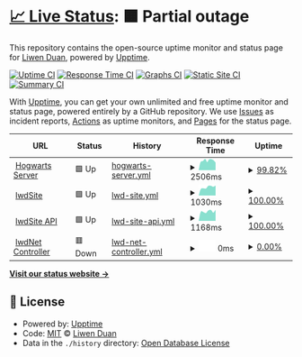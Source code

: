 # [📈 Live Status](https://status.liwenduan.com): <!--live status--> **🟧 Partial outage**

This repository contains the open-source uptime monitor and status page for [Liwen Duan](liwenduan.com), powered by [Upptime](https://github.com/upptime/upptime).

[![Uptime CI](https://github.com/lwdStudio/lwdStatus/workflows/Uptime%20CI/badge.svg)](https://github.com/lwdStudio/lwdStatus/actions?query=workflow%3A%22Uptime+CI%22)
[![Response Time CI](https://github.com/lwdStudio/lwdStatus/workflows/Response%20Time%20CI/badge.svg)](https://github.com/lwdStudio/lwdStatus/actions?query=workflow%3A%22Response+Time+CI%22)
[![Graphs CI](https://github.com/lwdStudio/lwdStatus/workflows/Graphs%20CI/badge.svg)](https://github.com/lwdStudio/lwdStatus/actions?query=workflow%3A%22Graphs+CI%22)
[![Static Site CI](https://github.com/lwdStudio/lwdStatus/workflows/Static%20Site%20CI/badge.svg)](https://github.com/lwdStudio/lwdStatus/actions?query=workflow%3A%22Static+Site+CI%22)
[![Summary CI](https://github.com/lwdStudio/lwdStatus/workflows/Summary%20CI/badge.svg)](https://github.com/lwdStudio/lwdStatus/actions?query=workflow%3A%22Summary+CI%22)

With [Upptime](https://upptime.js.org), you can get your own unlimited and free uptime monitor and status page, powered entirely by a GitHub repository. We use [Issues](https://github.com/lwdStudio/lwdStatus/issues) as incident reports, [Actions](https://github.com/lwdStudio/lwdStatus/actions) as uptime monitors, and [Pages](https://status.liwenduan.com) for the status page.

<!--start: status pages-->
<!-- This summary is generated by Upptime (https://github.com/upptime/upptime) -->
<!-- Do not edit this manually, your changes will be overwritten -->
<!-- prettier-ignore -->
| URL | Status | History | Response Time | Uptime |
| --- | ------ | ------- | ------------- | ------ |
| <img alt="" src="https://favicons.githubusercontent.com/hogwarts.liwenduan.com" height="13"> [Hogwarts Server](https://hogwarts.liwenduan.com/check) | 🟩 Up | [hogwarts-server.yml](https://github.com/lwdStudio/lwdStatus/commits/HEAD/history/hogwarts-server.yml) | <details><summary><img alt="Response time graph" src="./graphs/hogwarts-server/response-time-week.png" height="20"> 2506ms</summary><br><a href="https://status.liwenduan.com/history/hogwarts-server"><img alt="Response time 2632" src="https://img.shields.io/endpoint?url=https%3A%2F%2Fraw.githubusercontent.com%2FlwdStudio%2FlwdStatus%2FHEAD%2Fapi%2Fhogwarts-server%2Fresponse-time.json"></a><br><a href="https://status.liwenduan.com/history/hogwarts-server"><img alt="24-hour response time 1971" src="https://img.shields.io/endpoint?url=https%3A%2F%2Fraw.githubusercontent.com%2FlwdStudio%2FlwdStatus%2FHEAD%2Fapi%2Fhogwarts-server%2Fresponse-time-day.json"></a><br><a href="https://status.liwenduan.com/history/hogwarts-server"><img alt="7-day response time 2506" src="https://img.shields.io/endpoint?url=https%3A%2F%2Fraw.githubusercontent.com%2FlwdStudio%2FlwdStatus%2FHEAD%2Fapi%2Fhogwarts-server%2Fresponse-time-week.json"></a><br><a href="https://status.liwenduan.com/history/hogwarts-server"><img alt="30-day response time 2768" src="https://img.shields.io/endpoint?url=https%3A%2F%2Fraw.githubusercontent.com%2FlwdStudio%2FlwdStatus%2FHEAD%2Fapi%2Fhogwarts-server%2Fresponse-time-month.json"></a><br><a href="https://status.liwenduan.com/history/hogwarts-server"><img alt="1-year response time 2632" src="https://img.shields.io/endpoint?url=https%3A%2F%2Fraw.githubusercontent.com%2FlwdStudio%2FlwdStatus%2FHEAD%2Fapi%2Fhogwarts-server%2Fresponse-time-year.json"></a></details> | <details><summary><a href="https://status.liwenduan.com/history/hogwarts-server">99.82%</a></summary><a href="https://status.liwenduan.com/history/hogwarts-server"><img alt="All-time uptime 99.62%" src="https://img.shields.io/endpoint?url=https%3A%2F%2Fraw.githubusercontent.com%2FlwdStudio%2FlwdStatus%2FHEAD%2Fapi%2Fhogwarts-server%2Fuptime.json"></a><br><a href="https://status.liwenduan.com/history/hogwarts-server"><img alt="24-hour uptime 100.00%" src="https://img.shields.io/endpoint?url=https%3A%2F%2Fraw.githubusercontent.com%2FlwdStudio%2FlwdStatus%2FHEAD%2Fapi%2Fhogwarts-server%2Fuptime-day.json"></a><br><a href="https://status.liwenduan.com/history/hogwarts-server"><img alt="7-day uptime 99.82%" src="https://img.shields.io/endpoint?url=https%3A%2F%2Fraw.githubusercontent.com%2FlwdStudio%2FlwdStatus%2FHEAD%2Fapi%2Fhogwarts-server%2Fuptime-week.json"></a><br><a href="https://status.liwenduan.com/history/hogwarts-server"><img alt="30-day uptime 99.74%" src="https://img.shields.io/endpoint?url=https%3A%2F%2Fraw.githubusercontent.com%2FlwdStudio%2FlwdStatus%2FHEAD%2Fapi%2Fhogwarts-server%2Fuptime-month.json"></a><br><a href="https://status.liwenduan.com/history/hogwarts-server"><img alt="1-year uptime 99.62%" src="https://img.shields.io/endpoint?url=https%3A%2F%2Fraw.githubusercontent.com%2FlwdStudio%2FlwdStatus%2FHEAD%2Fapi%2Fhogwarts-server%2Fuptime-year.json"></a></details>
| <img alt="" src="https://api.liwenduan.com/lwd-site/uploads/lwd_stamp_mono_red_2290dbadee.svg" height="13"> [lwdSite](https://liwenduan.com) | 🟩 Up | [lwd-site.yml](https://github.com/lwdStudio/lwdStatus/commits/HEAD/history/lwd-site.yml) | <details><summary><img alt="Response time graph" src="./graphs/lwd-site/response-time-week.png" height="20"> 1030ms</summary><br><a href="https://status.liwenduan.com/history/lwd-site"><img alt="Response time 1071" src="https://img.shields.io/endpoint?url=https%3A%2F%2Fraw.githubusercontent.com%2FlwdStudio%2FlwdStatus%2FHEAD%2Fapi%2Flwd-site%2Fresponse-time.json"></a><br><a href="https://status.liwenduan.com/history/lwd-site"><img alt="24-hour response time 1217" src="https://img.shields.io/endpoint?url=https%3A%2F%2Fraw.githubusercontent.com%2FlwdStudio%2FlwdStatus%2FHEAD%2Fapi%2Flwd-site%2Fresponse-time-day.json"></a><br><a href="https://status.liwenduan.com/history/lwd-site"><img alt="7-day response time 1030" src="https://img.shields.io/endpoint?url=https%3A%2F%2Fraw.githubusercontent.com%2FlwdStudio%2FlwdStatus%2FHEAD%2Fapi%2Flwd-site%2Fresponse-time-week.json"></a><br><a href="https://status.liwenduan.com/history/lwd-site"><img alt="30-day response time 870" src="https://img.shields.io/endpoint?url=https%3A%2F%2Fraw.githubusercontent.com%2FlwdStudio%2FlwdStatus%2FHEAD%2Fapi%2Flwd-site%2Fresponse-time-month.json"></a><br><a href="https://status.liwenduan.com/history/lwd-site"><img alt="1-year response time 1071" src="https://img.shields.io/endpoint?url=https%3A%2F%2Fraw.githubusercontent.com%2FlwdStudio%2FlwdStatus%2FHEAD%2Fapi%2Flwd-site%2Fresponse-time-year.json"></a></details> | <details><summary><a href="https://status.liwenduan.com/history/lwd-site">100.00%</a></summary><a href="https://status.liwenduan.com/history/lwd-site"><img alt="All-time uptime 99.90%" src="https://img.shields.io/endpoint?url=https%3A%2F%2Fraw.githubusercontent.com%2FlwdStudio%2FlwdStatus%2FHEAD%2Fapi%2Flwd-site%2Fuptime.json"></a><br><a href="https://status.liwenduan.com/history/lwd-site"><img alt="24-hour uptime 100.00%" src="https://img.shields.io/endpoint?url=https%3A%2F%2Fraw.githubusercontent.com%2FlwdStudio%2FlwdStatus%2FHEAD%2Fapi%2Flwd-site%2Fuptime-day.json"></a><br><a href="https://status.liwenduan.com/history/lwd-site"><img alt="7-day uptime 100.00%" src="https://img.shields.io/endpoint?url=https%3A%2F%2Fraw.githubusercontent.com%2FlwdStudio%2FlwdStatus%2FHEAD%2Fapi%2Flwd-site%2Fuptime-week.json"></a><br><a href="https://status.liwenduan.com/history/lwd-site"><img alt="30-day uptime 100.00%" src="https://img.shields.io/endpoint?url=https%3A%2F%2Fraw.githubusercontent.com%2FlwdStudio%2FlwdStatus%2FHEAD%2Fapi%2Flwd-site%2Fuptime-month.json"></a><br><a href="https://status.liwenduan.com/history/lwd-site"><img alt="1-year uptime 99.90%" src="https://img.shields.io/endpoint?url=https%3A%2F%2Fraw.githubusercontent.com%2FlwdStudio%2FlwdStatus%2FHEAD%2Fapi%2Flwd-site%2Fuptime-year.json"></a></details>
| <img alt="" src="https://api.liwenduan.com/lwd-site/uploads/strapi_Monogram_White_Background_afb4b8c11b.svg" height="13"> [lwdSite API](https://api.liwenduan.com/lwd-site) | 🟩 Up | [lwd-site-api.yml](https://github.com/lwdStudio/lwdStatus/commits/HEAD/history/lwd-site-api.yml) | <details><summary><img alt="Response time graph" src="./graphs/lwd-site-api/response-time-week.png" height="20"> 1168ms</summary><br><a href="https://status.liwenduan.com/history/lwd-site-api"><img alt="Response time 1332" src="https://img.shields.io/endpoint?url=https%3A%2F%2Fraw.githubusercontent.com%2FlwdStudio%2FlwdStatus%2FHEAD%2Fapi%2Flwd-site-api%2Fresponse-time.json"></a><br><a href="https://status.liwenduan.com/history/lwd-site-api"><img alt="24-hour response time 1356" src="https://img.shields.io/endpoint?url=https%3A%2F%2Fraw.githubusercontent.com%2FlwdStudio%2FlwdStatus%2FHEAD%2Fapi%2Flwd-site-api%2Fresponse-time-day.json"></a><br><a href="https://status.liwenduan.com/history/lwd-site-api"><img alt="7-day response time 1168" src="https://img.shields.io/endpoint?url=https%3A%2F%2Fraw.githubusercontent.com%2FlwdStudio%2FlwdStatus%2FHEAD%2Fapi%2Flwd-site-api%2Fresponse-time-week.json"></a><br><a href="https://status.liwenduan.com/history/lwd-site-api"><img alt="30-day response time 1323" src="https://img.shields.io/endpoint?url=https%3A%2F%2Fraw.githubusercontent.com%2FlwdStudio%2FlwdStatus%2FHEAD%2Fapi%2Flwd-site-api%2Fresponse-time-month.json"></a><br><a href="https://status.liwenduan.com/history/lwd-site-api"><img alt="1-year response time 1332" src="https://img.shields.io/endpoint?url=https%3A%2F%2Fraw.githubusercontent.com%2FlwdStudio%2FlwdStatus%2FHEAD%2Fapi%2Flwd-site-api%2Fresponse-time-year.json"></a></details> | <details><summary><a href="https://status.liwenduan.com/history/lwd-site-api">100.00%</a></summary><a href="https://status.liwenduan.com/history/lwd-site-api"><img alt="All-time uptime 99.72%" src="https://img.shields.io/endpoint?url=https%3A%2F%2Fraw.githubusercontent.com%2FlwdStudio%2FlwdStatus%2FHEAD%2Fapi%2Flwd-site-api%2Fuptime.json"></a><br><a href="https://status.liwenduan.com/history/lwd-site-api"><img alt="24-hour uptime 100.00%" src="https://img.shields.io/endpoint?url=https%3A%2F%2Fraw.githubusercontent.com%2FlwdStudio%2FlwdStatus%2FHEAD%2Fapi%2Flwd-site-api%2Fuptime-day.json"></a><br><a href="https://status.liwenduan.com/history/lwd-site-api"><img alt="7-day uptime 100.00%" src="https://img.shields.io/endpoint?url=https%3A%2F%2Fraw.githubusercontent.com%2FlwdStudio%2FlwdStatus%2FHEAD%2Fapi%2Flwd-site-api%2Fuptime-week.json"></a><br><a href="https://status.liwenduan.com/history/lwd-site-api"><img alt="30-day uptime 100.00%" src="https://img.shields.io/endpoint?url=https%3A%2F%2Fraw.githubusercontent.com%2FlwdStudio%2FlwdStatus%2FHEAD%2Fapi%2Flwd-site-api%2Fuptime-month.json"></a><br><a href="https://status.liwenduan.com/history/lwd-site-api"><img alt="1-year uptime 99.72%" src="https://img.shields.io/endpoint?url=https%3A%2F%2Fraw.githubusercontent.com%2FlwdStudio%2FlwdStatus%2FHEAD%2Fapi%2Flwd-site-api%2Fuptime-year.json"></a></details>
| <img alt="" src="https://api.liwenduan.com/lwd-site/uploads/icon_network_controller_3343eb8df5.png" height="13"> [lwdNet Controller](https://wifi.liwenduan.com:8443) | 🟥 Down | [lwd-net-controller.yml](https://github.com/lwdStudio/lwdStatus/commits/HEAD/history/lwd-net-controller.yml) | <details><summary><img alt="Response time graph" src="./graphs/lwd-net-controller/response-time-week.png" height="20"> 0ms</summary><br><a href="https://status.liwenduan.com/history/lwd-net-controller"><img alt="Response time 1136" src="https://img.shields.io/endpoint?url=https%3A%2F%2Fraw.githubusercontent.com%2FlwdStudio%2FlwdStatus%2FHEAD%2Fapi%2Flwd-net-controller%2Fresponse-time.json"></a><br><a href="https://status.liwenduan.com/history/lwd-net-controller"><img alt="24-hour response time 0" src="https://img.shields.io/endpoint?url=https%3A%2F%2Fraw.githubusercontent.com%2FlwdStudio%2FlwdStatus%2FHEAD%2Fapi%2Flwd-net-controller%2Fresponse-time-day.json"></a><br><a href="https://status.liwenduan.com/history/lwd-net-controller"><img alt="7-day response time 0" src="https://img.shields.io/endpoint?url=https%3A%2F%2Fraw.githubusercontent.com%2FlwdStudio%2FlwdStatus%2FHEAD%2Fapi%2Flwd-net-controller%2Fresponse-time-week.json"></a><br><a href="https://status.liwenduan.com/history/lwd-net-controller"><img alt="30-day response time 0" src="https://img.shields.io/endpoint?url=https%3A%2F%2Fraw.githubusercontent.com%2FlwdStudio%2FlwdStatus%2FHEAD%2Fapi%2Flwd-net-controller%2Fresponse-time-month.json"></a><br><a href="https://status.liwenduan.com/history/lwd-net-controller"><img alt="1-year response time 1136" src="https://img.shields.io/endpoint?url=https%3A%2F%2Fraw.githubusercontent.com%2FlwdStudio%2FlwdStatus%2FHEAD%2Fapi%2Flwd-net-controller%2Fresponse-time-year.json"></a></details> | <details><summary><a href="https://status.liwenduan.com/history/lwd-net-controller">0.00%</a></summary><a href="https://status.liwenduan.com/history/lwd-net-controller"><img alt="All-time uptime 46.91%" src="https://img.shields.io/endpoint?url=https%3A%2F%2Fraw.githubusercontent.com%2FlwdStudio%2FlwdStatus%2FHEAD%2Fapi%2Flwd-net-controller%2Fuptime.json"></a><br><a href="https://status.liwenduan.com/history/lwd-net-controller"><img alt="24-hour uptime 0.00%" src="https://img.shields.io/endpoint?url=https%3A%2F%2Fraw.githubusercontent.com%2FlwdStudio%2FlwdStatus%2FHEAD%2Fapi%2Flwd-net-controller%2Fuptime-day.json"></a><br><a href="https://status.liwenduan.com/history/lwd-net-controller"><img alt="7-day uptime 0.00%" src="https://img.shields.io/endpoint?url=https%3A%2F%2Fraw.githubusercontent.com%2FlwdStudio%2FlwdStatus%2FHEAD%2Fapi%2Flwd-net-controller%2Fuptime-week.json"></a><br><a href="https://status.liwenduan.com/history/lwd-net-controller"><img alt="30-day uptime 0.00%" src="https://img.shields.io/endpoint?url=https%3A%2F%2Fraw.githubusercontent.com%2FlwdStudio%2FlwdStatus%2FHEAD%2Fapi%2Flwd-net-controller%2Fuptime-month.json"></a><br><a href="https://status.liwenduan.com/history/lwd-net-controller"><img alt="1-year uptime 46.91%" src="https://img.shields.io/endpoint?url=https%3A%2F%2Fraw.githubusercontent.com%2FlwdStudio%2FlwdStatus%2FHEAD%2Fapi%2Flwd-net-controller%2Fuptime-year.json"></a></details>

<!--end: status pages-->

[**Visit our status website →**](https://status.liwenduan.com)

## 📄 License

- Powered by: [Upptime](https://github.com/upptime/upptime)
- Code: [MIT](./LICENSE) © [Liwen Duan](liwenduan.com)
- Data in the `./history` directory: [Open Database License](https://opendatacommons.org/licenses/odbl/1-0/)
